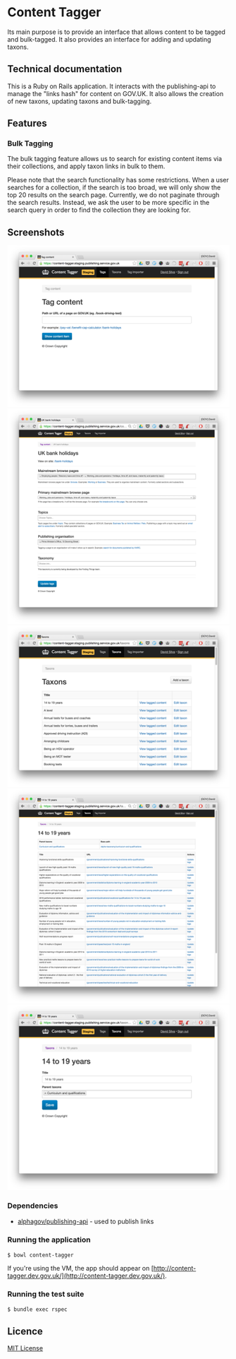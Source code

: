 # Content Tagger

Its main purpose is to provide an interface that allows content to be tagged and bulk-tagged.
It also provides an interface for adding and updating taxons.

## Technical documentation

This is a Ruby on Rails application.
It interacts with the publishing-api to manage the "links hash" for content on GOV.UK.
It also allows the creation of new taxons, updating taxons and bulk-tagging.

## Features

### Bulk Tagging

The bulk tagging feature allows us to search for existing content items via
their collections, and apply taxon links in bulk to them.

Please note that the search functionality has some restrictions. When a user
searches for a collection, if the search is too broad, we will only show the top
20 results on the search page. Currently, we do not paginate through the search
results. Instead, we ask the user to be more specific in the search query in
order to find the collection they are looking for.

## Screenshots

![Homepage](docs/screenshot-homepage.png)
![Tagging Interface](docs/screenshot-edit-tagging.png)
![Taxons](docs/screenshot-taxons.png)
![View Taxon](docs/screenshot-taxon.png)
![Edit Taxon](docs/screenshot-edit-taxon.png)

### Dependencies

- [alphagov/publishing-api](https://github.com/alphagov/publishing-api) - used to publish links

### Running the application

```
$ bowl content-tagger
```

If you're using the VM, the app should appear on [http://content-tagger.dev.gov.uk/](http://content-tagger.dev.gov.uk/).

### Running the test suite

```
$ bundle exec rspec
```

## Licence

[MIT License](LICENCE)
